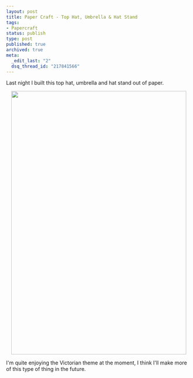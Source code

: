 ```yaml
---
layout: post
title: Paper Craft - Top Hat, Umbrella & Hat Stand
tags:
- Papercraft
status: publish
type: post
published: true
archived: true
meta:
  _edit_last: "2"
  dsq_thread_id: "217841566"
---
```

Last night I built this top hat, umbrella and hat stand out of paper.
<p style="text-align: center;"><a href="http://www.flickr.com/photos/craig552uk/5008305426/"><img class="aligncenter size-large wp-image-600" title="IMAG0079" src="http://www.craig-russell.co.uk/wp-content/uploads/2010/09/IMAG0079-682x1024.jpg" alt="" width="477" height="717" /></a></p>
I'm quite enjoying the Victorian theme at the moment, I think I'll make more of this type of thing in the future.
